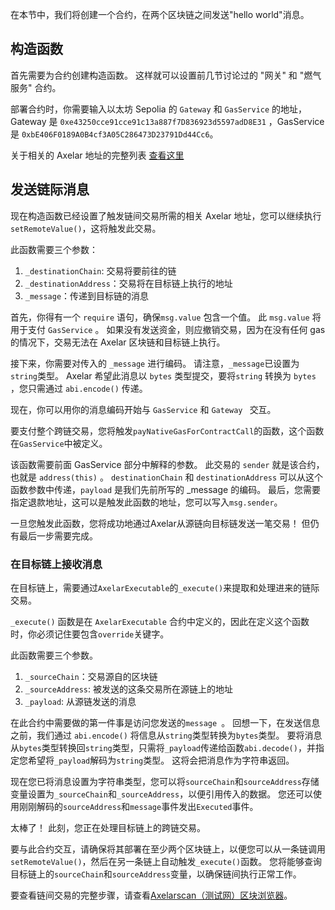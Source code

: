 在本节中，我们将创建一个合约，在两个区块链之间发送"hello world"消息。

## 构造函数

首先需要为合约创建构造函数。 这样就可以设置前几节讨论过的 "网关" 和 "燃气服务" 合约。

部署合约时，你需要输入以太坊 Sepolia 的 `Gateway` 和 `GasService` 的地址，Gateway 是 `0xe43250cce91cce91c13a887f7D836923d5597adD8E31` ，GasService 是 `0xbE406F0189A0B4cf3A05C286473D23791Dd44Cc6`。

关于相关的 Axelar 地址的完整列表 <a href="https://docs.axelar.dev/resources/contract-addresses/testnet" target="_blank">查看这里</a>

## 发送链际消息

现在构造函数已经设置了触发链间交易所需的相关 Axelar 地址，您可以继续执行`setRemoteValue()`，这将触发此交易。

此函数需要三个参数：

1. `_destinationChain`: 交易将要前往的链
2. `_destinationAddress`：交易将在目标链上执行的地址
3. `_message`：传递到目标链的消息

首先，你得有一个 `require` 语句，确保`msg.value` 包含一个值。 此 `msg.value` 将用于支付 `GasService` 。 如果没有发送资金，则应撤销交易，因为在没有任何 gas 的情况下，交易无法在 Axelar 区块链和目标链上执行。

接下来，你需要对传入的 `_message` 进行编码。 请注意，`_message`已设置为`string`类型。 Axelar 希望此消息以 `bytes` 类型提交，要将`string` 转换为 `bytes` ，您只需通过 `abi.encode()` 传递。

现在，你可以用你的消息编码开始与 `GasService` 和 `Gateway ` 交互。

要支付整个跨链交易，您将触发`payNativeGasForContractCall`的函数，这个函数在`GasService`中被定义。

该函数需要前面 GasService 部分中解释的参数。 此交易的 `sender` 就是该合约，也就是 `address(this)` 。 `destinationChain` 和 `destinationAddress` 可以从这个函数参数中传递，`payload` 是我们先前所写的 \_message 的编码。 最后，您需要指定退款地址，这可以是触发此函数的地址，您可以写入`msg.sender`。

一旦您触发此函数，您将成功地通过Axelar从源链向目标链发送一笔交易！ 但仍有最后一步需要完成。

### 在目标链上接收消息

在目标链上，需要通过`AxelarExecutable`的`_execute()`来提取和处理进来的链际交易。

`_execute()` 函数是在 `AxelarExecutable` 合约中定义的，因此在定义这个函数时，你必须记住要包含`override`关键字。

此函数需要三个参数。

1. `_sourceChain`：交易源自的区块链
2. `_sourceAddress`: 被发送的这条交易所在源链上的地址
3. `_payload`: 从源链发送的消息

在此合约中需要做的第一件事是访问您发送的`message `。 回想一下，在发送信息之前，我们通过 `abi.encode()` 将信息从`string`类型转换为`bytes`类型。 要将消息从`bytes`类型转换回`string`类型，只需将`_payload`传递给函数`abi.decode()`，并指定您希望将`_payload`解码为`string`类型。 这将会把消息作为字符串返回。

现在您已将消息设置为字符串类型，您可以将`sourceChain`和`sourceAddress`存储变量设置为`_sourceChain`和`_sourceAddress`，以便引用传入的数据。 您还可以使用刚刚解码的`sourceAddress`和`message`事件发出`Executed`事件。

太棒了！ 此刻，您正在处理目标链上的跨链交易。

要与此合约交互，请确保将其部署在至少两个区块链上，以便您可以从一条链调用`setRemoteValue()`，然后在另一条链上自动触发`_execute()`函数。 您将能够查询目标链上的`sourceChain`和`sourceAddress`变量，以确保链间执行正常工作。

要查看链间交易的完整步骤，请查看<a href="https://testnet.axelarscan.io" target="_blank">Axelarscan（测试网）区块浏览器</a>。
